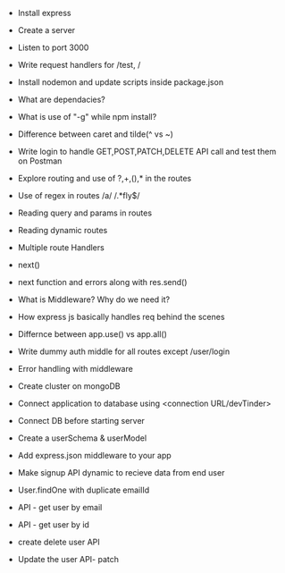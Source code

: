 - Install express
- Create a server
- Listen to port 3000
- Write request handlers for /test, /
- Install nodemon and update scripts inside package.json
- What are dependacies?
- What is use of "-g" while npm install?
- Difference between caret and tilde(^ vs ~)

- Write login to handle GET,POST,PATCH,DELETE API call and test them on Postman
- Explore routing and use of ?,+,(),* in the routes
- Use of regex in routes /a/     /.*fly$/
- Reading query and params in routes
- Reading dynamic routes
- Multiple route Handlers
- next()
- next function and errors along with res.send()
- What is Middleware? Why do we need it?
- How express js basically handles req behind the scenes
- Differnce between app.use() vs app.all()
- Write dummy auth middle for all routes except /user/login
- Error handling with middleware

- Create cluster on mongoDB
- Connect application to database using <connection URL/devTinder>
- Connect DB before starting server
- Create a userSchema & userModel
- Add express.json middleware to your app
- Make signup API dynamic to recieve data from end user
- User.findOne with duplicate emailId
- API - get user by email
- API - get user by id
- create delete user API
- Update the user API- patch